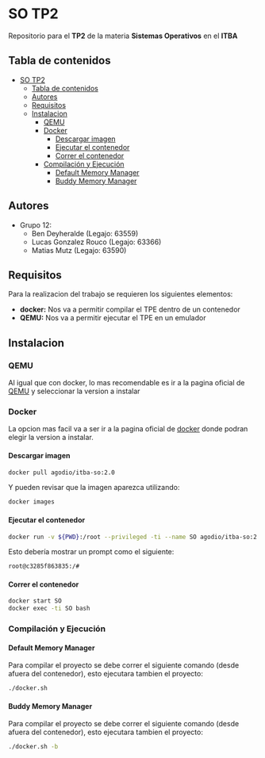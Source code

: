 # SO TP2

Repositorio para el **TP2** de la materia **Sistemas Operativos** en el **ITBA**

## Tabla de contenidos

- [SO TP2](#so-tp2)
  - [Tabla de contenidos](#tabla-de-contenidos)
  - [Autores](#autores)
  - [Requisitos](#requisitos)
  - [Instalacion](#instalacion)
    - [QEMU](#qemu)
    - [Docker](#docker)
      - [Descargar imagen](#descargar-imagen)
      - [Ejecutar el contenedor](#ejecutar-el-contenedor)
      - [Correr el contenedor](#correr-el-contenedor)
    - [Compilación y Ejecución](#compilación-y-ejecución)
      - [Default Memory Manager](#default-memory-manager)
      - [Buddy Memory Manager](#buddy-memory-manager)

## Autores

- Grupo 12:
  - Ben Deyheralde (Legajo: 63559)
  - Lucas Gonzalez Rouco (Legajo: 63366)
  - Matias Mutz (Legajo: 63590)

## Requisitos

Para la realizacion del trabajo se requieren los siguientes elementos:

- **docker:** Nos va a permitir compilar el TPE dentro de un contenedor
- **QEMU:** Nos va a permitir ejecutar el TPE en un emulador

## Instalacion

### QEMU

Al igual que con docker, lo mas recomendable es ir a la pagina oficial de [QEMU](https://www.qemu.org/download/) y seleccionar la version a instalar

### Docker

La opcion mas facil va a ser ir a la pagina oficial de [docker](https://www.docker.com/products/docker-desktop/) donde podran elegir la version a instalar.

#### Descargar imagen

```bash
docker pull agodio/itba-so:2.0
```

Y pueden revisar que la imagen aparezca utilizando:

```bash
docker images
```

#### Ejecutar el contenedor

```bash
docker run -v ${PWD}:/root --privileged -ti --name SO agodio/itba-so:2.0
```

Esto debería mostrar un prompt como el siguiente:

```bash
root@c3285f863835:/#
```

#### Correr el contenedor

```bash
docker start SO
docker exec -ti SO bash
```

### Compilación y Ejecución

#### Default Memory Manager

Para compilar el proyecto se debe correr el siguiente comando (desde afuera del contenedor), esto ejecutara tambien el proyecto:

```bash
./docker.sh
```

#### Buddy Memory Manager

Para compilar el proyecto se debe correr el siguiente comando (desde afuera del contenedor), esto ejecutara tambien el proyecto:

```bash
./docker.sh -b
```
